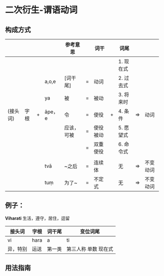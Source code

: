 # 二次衍生-谓语动词

## 构成方式

| | | | | 参考意思 | | 词干| | 词尾| | |
| -- | -- | -- | -- | -- | -- | -- | -- | -- | -- |-- |
|        |      |     |       |        |    |         | | 1. 现在式 | | |
|        |      |    | a,o,e |[词干尾] |  = | 动词 | | 2. 过去式 | | |
|        |      |    | ya    |  被     |  = | 被动 | | 3. 将来时 | | |
| (接头词)| 字根 | +   |  āpe，e | 令     | =  | 使役  | + | 4. 条件 | => | 动词 | 
|        |      |    |       | 应该，可被 | = | 使役被动 | | 5. 愿望式 | | |
|        |      |    |       |          | = | 双重使役 | | 6. 命令式 | | |
|        |      |    |     |    |  |  | |  |  |  |
|        |      |    | tvā    |   ~之后 | = | 连续体 | | 无 | => | 不变动词 |
|        |      |    | tuṃ    |   为了~ | = | 不定式 | | 无 | => | 不变动词 |

## 例子： 


**Viharati** 生活，遵守，居住，逗留

| 接头词 | 字根  | 词干尾 | 变位词尾 | 
| -- | --  |-- | -- | 
| vi | hara | a | ti |
|异，特别 | 运送 | 第一类 | 第三人称 单数 现在式 |


## 用法指南